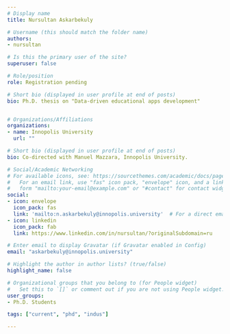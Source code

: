 ```yaml
---
# Display name
title: Nursultan Askarbekuly

# Username (this should match the folder name)
authors:
- nursultan

# Is this the primary user of the site?
superuser: false

# Role/position
role: Registration pending

# Short bio (displayed in user profile at end of posts)
bio: Ph.D. thesis on "Data-driven educational apps development"


# Organizations/Affiliations
organizations:
- name: Innopolis University
  url: ""

# Short bio (displayed in user profile at end of posts)
bio: Co-directed with Manuel Mazzara, Innopolis University.

# Social/Academic Networking
# For available icons, see: https://sourcethemes.com/academic/docs/page-builder/#icons
#   For an email link, use "fas" icon pack, "envelope" icon, and a link in the
#   form "mailto:your-email@example.com" or "#contact" for contact widget.
social:
- icon: envelope
  icon_pack: fas
  link: 'mailto:n.askarbekuly@innopolis.university'  # For a direct email link, use "mailto:test@example.org".
- icon: linkedin
  icon_pack: fab
  link: https://www.linkedin.com/in/nursultan/?originalSubdomain=ru

# Enter email to display Gravatar (if Gravatar enabled in Config)
email: "askarbekuly@innopolis.university"

# Highlight the author in author lists? (true/false)
highlight_name: false

# Organizational groups that you belong to (for People widget)
#   Set this to `[]` or comment out if you are not using People widget.
user_groups:
- Ph.D. Students

tags: ["current", "phd", "indus"]

---
```

